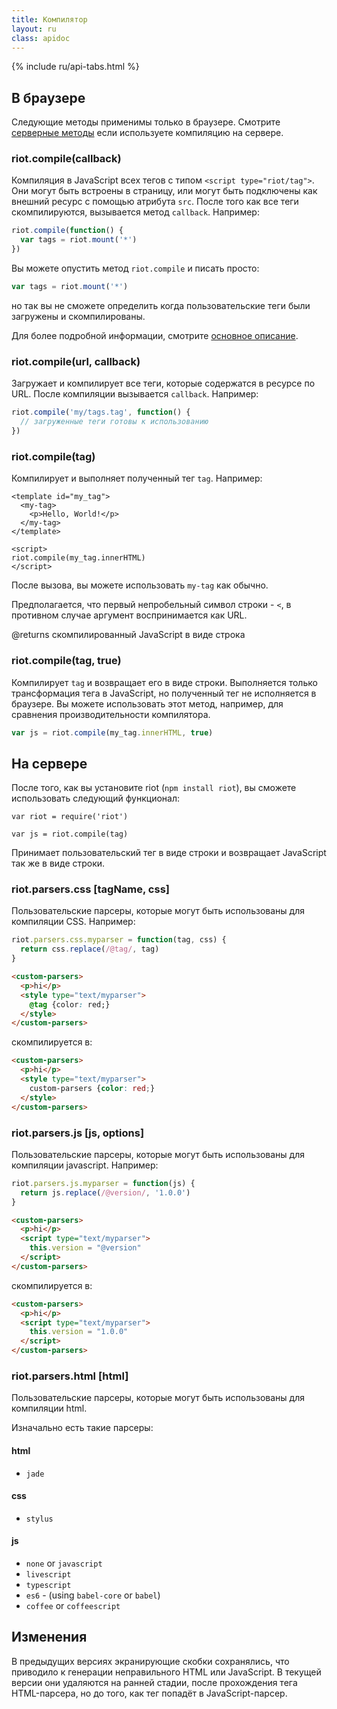 ```yaml
---
title: Компилятор
layout: ru
class: apidoc
---
```


{% include ru/api-tabs.html %}

## В браузере

Следующие методы применимы только в браузере. Смотрите [серверные методы](#compile-on-server) если используете компиляцию на сервере.

### <a name="compile"></a> riot.compile(callback)

Компиляция в JavaScript всех тегов с типом `<script type="riot/tag">`. Они могут быть встроены в страницу, или могут быть подключены как внешний ресурс с помощью атрибута `src`. После того как все теги скомпилируются, вызывается метод `callback`. Например:

``` javascript
riot.compile(function() {
  var tags = riot.mount('*')
})
```

Вы можете опустить метод `riot.compile` и писать просто:

``` javascript
var tags = riot.mount('*')
```

но так вы не сможете определить когда пользовательские теги были загружены и скомпилированы.

Для более подробной информации, смотрите [основное описание](/v2/guide/compiler/).

### <a name="compile-fn"></a> riot.compile(url, callback)

Загружает и компилирует все теги, которые содержатся в ресурсе по URL. После компиляции вызывается `callback`. Например:

``` javascript
riot.compile('my/tags.tag', function() {
  // загруженные теги готовы к использованию
})
```

### <a name="compile-tag"></a> riot.compile(tag)

Компилирует и выполняет полученный тег `tag`. Например:

```
<template id="my_tag">
  <my-tag>
    <p>Hello, World!</p>
  </my-tag>
</template>

<script>
riot.compile(my_tag.innerHTML)
</script>
```

После вызова, вы можете использовать `my-tag` как обычно.

Предполагается, что первый непробельный символ строки - `<`, в противном случае аргумент воспринимается как URL.

@returns скомпилированный JavaScript в виде строка

### <a name="compile-to-str"></a> riot.compile(tag, true)

Компилирует `tag` и возвращает его в виде строки. Выполняется только трансформация тега в JavaScript, но полученный тег не исполняется в браузере. Вы можете использовать этот метод, например, для сравнения производительности компилятора.

``` js
var js = riot.compile(my_tag.innerHTML, true)
```

## На сервере

После того, как вы установите riot (`npm install riot`), вы сможете использовать следующий функционал:

```
var riot = require('riot')

var js = riot.compile(tag)
```

Принимает пользовательский тег в виде строки и возвращает JavaScript так же в виде строки.

### <a name="css-parser"></a> riot.parsers.css [tagName, css]

Пользовательские парсеры, которые могут быть использованы для компиляции CSS. Например:

```js
riot.parsers.css.myparser = function(tag, css) {
  return css.replace(/@tag/, tag)
}
```

```html
<custom-parsers>
  <p>hi</p>
  <style type="text/myparser">
    @tag {color: red;}
  </style>
</custom-parsers>
```

скомпилируется в:

```html
<custom-parsers>
  <p>hi</p>
  <style type="text/myparser">
    custom-parsers {color: red;}
  </style>
</custom-parsers>
```

### <a name="js-parser"></a> riot.parsers.js [js, options]

Пользовательские парсеры, которые могут быть использованы для компиляции javascript. Например:

```js
riot.parsers.js.myparser = function(js) {
  return js.replace(/@version/, '1.0.0')
}
```

```html
<custom-parsers>
  <p>hi</p>
  <script type="text/myparser">
    this.version = "@version"
  </script>
</custom-parsers>
```

скомпилируется в:

```html
<custom-parsers>
  <p>hi</p>
  <script type="text/myparser">
    this.version = "1.0.0"
  </script>
</custom-parsers>
```

### <a name="html-parser"></a> riot.parsers.html [html]

Пользовательские парсеры, которые могут быть использованы для компиляции html.

Изначально есть такие парсеры:
#### html
- `jade`

#### css
- `stylus`

#### js
- `none` or `javascript`
- `livescript`
- `typescript`
- `es6` - (using `babel-core` or `babel`)
- `coffee` or `coffeescript`

## Изменения

В предыдущих версиях экранирующие скобки сохранялись, что приводило к генерации неправильного HTML или JavaScript. В текущей версии они удаляются на ранней стадии, после прохождения тега HTML-парсера, но до того, как тег попадёт в JavaScript-парсер.
